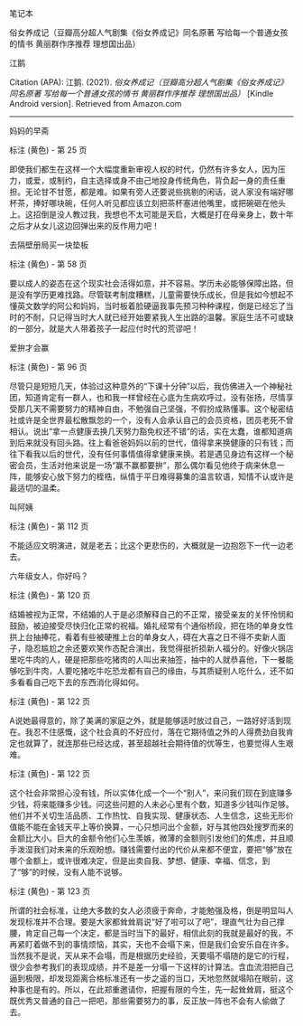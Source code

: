 笔记本

俗女养成记（豆瓣高分超人气剧集《俗女养成记》同名原著 写给每一个普通女孩的情书 黄丽群作序推荐 理想国出品）

江鹅

Citation (APA): 江鹅. (2021). _俗女养成记（豆瓣高分超人气剧集《俗女养成记》同名原著 写给每一个普通女孩的情书 黄丽群作序推荐 理想国出品）_ [Kindle Android version]. Retrieved from Amazon.com

---

妈妈的早斋

标注 (黄色) - 第 25 页

即使我们都生在这样一个大幅度重新审视人权的时代，仍然有许多女人，因为压力，或爱，或制约，自主选择或身不由己地投身传统角色，背负起一身的责任重担。无论甘不甘愿，都是难。如果有旁人还要说些挑剔的闲话，说人家没有端好哪杯茶，捧好哪块碗，任何人听见都应该立刻把茶杯塞进他嘴里，或把碗砸在他头上。这招倒是没人教过我，我想也不太可能是天启，大概是打在母亲身上，数十年之后才从女儿这边回弹出来的反作用力吧！

去隔壁册局买一块垫板

标注 (黄色) - 第 58 页

要以成人的姿态在这个现实社会活得如意，并不容易。学历未必能够保障出路，但是没有学历更难找路。尽管联考制度糟糕，儿童需要快乐成长，但是我如今想起不懂英文数学的阿公和妈妈，当时板着脸硬逼我事先预习种种课程，倒是已经忘了当时的不耐，只记得当时大人就已经开始要紧我人生出路的温馨。家庭生活不可或缺的一部分，就是大人带着孩子一起应付时代的荒谬吧！

爱拚才会赢

标注 (黄色) - 第 96 页

尽管只是短短几天，体验过这种意外的“下课十分钟”以后，我仿佛进入一个神秘社团，知道肯定有一群人，也和我一样曾经在心底为生病欢呼过，没有张扬，尽情享受那几天不需要努力的精神自由，不勉强自己坚强，不假扮成熟懂事。这个秘密结社或许是全世界最松散飘忽的一个，没有人会承认自己的会员资格，团员老死不曾相认。说出“拿一点健康去换几天努力豁免权还不错”的话，实在太蠢，谁都知道病到后来就没有回头路。往上看爸爸妈妈以前的世代，值得拿来换健康的只有钱；而往下看我以后的世代，没有任何事情值得拿健康来换。若是遇见身边有这样一个秘密会员，生活对他来说是一场“赢不赢都要拚”，那么偶尔看见他终于病来休息一阵，能够安心放下努力的桎梏，纵情于平日难得募集的温言软语，知情不认或许是最适切的温柔。

叫阿姨

标注 (黄色) - 第 112 页

不能适应文明演进，就是老去；比这个更悲伤的，大概就是一边抱怨下一代一边老去。

六年级女人，你好吗？

标注 (黄色) - 第 120 页

结婚被视为正常，不结婚的人于是必须解释自己的不正常，接受亲友的关怀怜悯和鼓励，被迫接受尽快归化正常的祝福。婚礼经常有个通俗桥段，把在场的单身女性拱上台抽捧花，看着有些被硬推上台的单身女人，碍在大喜之日不得不卖新人面子，隐忍尴尬之余还要欢笑作态配合演出，我觉得挺折损新人福分的。好像火锅店里吃牛肉的人，硬是把那些吃猪肉的人叫出来抽签，抽中的人就恭喜他，下一餐能够吃到牛肉，人要吃猪吃牛吃恐龙都有自己的缘由，与其质疑别人吃什么，还不如多看看自己吃下去的东西消化得如何。

标注 (黄色) - 第 122 页

A说她最得意的，除了美满的家庭之外，就是能够适时放过自己，一路好好活到现在。我忍不住感慨，这个社会真的不好应付，落在它期待值之外的人得费劲自我肯定也就算了，就连那些已经达成，甚至超越社会期待值的优等生，也要觉得人生艰难。

标注 (黄色) - 第 122 页

这个社会非常担心没有钱，所以实体化成一个一个“别人”，来问我们现在到底赚多少钱，将来能赚多少钱。问这些问题的人未必心里有个数，知道多少钱叫作足够。他们并不关切生活品质、工作热忱、自我实现、健康状态、人生信念，这些无形价值能不能在金钱天平上等价换算，一心只想问出个金额，好与其他四处搜罗而来的金额比大小。巨大的金额令他们心生羡嫉，微薄的金额则引发他们的焦虑，并且顺手泼湿我们对未来的乐观盼想。赚钱需要付出的代价从来都不便宜，要把“够”放在哪个金额上，或许很难决定，但是出卖自我、梦想、健康、幸福、信念，到了“够”的时候，没有人能不说够。

标注 (黄色) - 第 123 页

所谓的社会标准，让绝大多数的女人必须疲于奔命，才能勉强及格，倒是明显叫人发现标准并不合理。要是大家都耸耸肩说“好了啦可以了吧”，理直气壮为自己撑腰，肯定自己每一个决定，都是当时当下的最好，相信此刻的我就是最好的我，不再紧盯着做不到的事情烦恼，其实，天也不会塌下来，但是我们会安乐自在许多。当然我不是说，天从来不会塌，而是根据历史经验，天要塌不塌随的是它的行程，很少会参考我们的表现成绩，并不是差一分塌一下这样的计算法。含血流泪把自己逼到极限，却发现距离合格标准还有一步之遥的当口，天地忽然就塌陷在眼前，这种事也是有的。所以，在此郑重邀请你，把握有限的今生，先一起耸耸肩，挺这个既优秀又普通的自己一把吧，那些需要努力的事，反正放一阵也不会有人偷做了去。